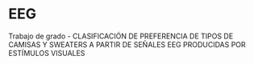 # EEG
Trabajo de grado - CLASIFICACIÓN DE PREFERENCIA DE TIPOS DE CAMISAS Y SWEATERS A PARTIR  DE SEÑALES EEG PRODUCIDAS POR ESTÍMULOS VISUALES
